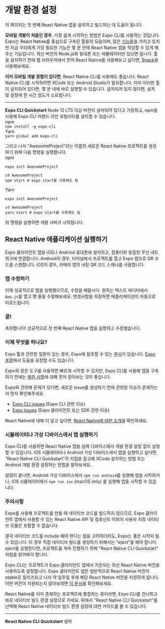 # 개발 환경 설정
이 페이지는 첫 번째 React Native 앱을 설치하고 빌드하는 데 도움이 됩니다.  

**모바일 개발이 처음인 경우**, 가장 쉽게 시작하는 방법은 Expo CLI를 사용하는 것입니다. Expo는 React Native를 중심으로 구축된 툴들의 모음이며, 많은 [기능들](features)을 가지고 있지만 지금 우리에게 가장 필요한 기능은 몇 분 안에 React Native 앱을 작성할 수 있게 해주는 기능입니다. 최신 버전의 Node.js와 휴대폰 또는 에뮬레이터만 있으면 됩니다. 툴을 설치하기 전에 웹 브라우저에서 먼저 React Native를 사용해보고 싶다면, [Snack](https://snack.expo.io/)을 사용해보세요. 

**이미 모바일 개발 경험이 있다면**, React Native CLI를 사용해도 좋습니다. React Native CLI를 시작하려면 XCode 또는 Android Studio가 필요합니다. 이미 이러한 툴이 설치되어 있다면, 몇 분 내에 바로 실행할 수 있습니다. 설치되어 있지 않다면, 설치 및 설정에 한 시간 정도가 소요됩니다. 

---

**Expo CLI Quickstart**
Node 12 LTS 이상 버전이 설치되어 있다고 가정하고, npm을 사용해 Expo CLI 커맨드 라인 유틸리티를 설치할 수 있습니다.  
npm  
`npm install -g expo-cli`  
Yarn  
`yarn global add expo-cli`  

그리고 나서 "AwesomeProject"라는 이름의 새로운 React Native 프로젝트를 생성하기 위해 다음 명령을 실행합니다.  
npm  
```
expo init AwesomeProject

cd AwesomeProject
npm start # expo start를 사용해도 됨
```  
Yarn  
``` 
expo init AwesomeProject

cd AwesomeProject
yarn start # expo start를 사용해도 됨
```
위 명령을 실행하면 개발 서버가 시작됩니다. 

## React Native 애플리케이션 실행하기
Expo 클라이언트 앱을 iOS나 Android 휴대폰에 설치하고, 컴퓨터와 동일한 무선 네트워크에 연결합니다. Android의 경우, 터미널에서 프로젝트를 열고 Expo 앱으로 QR 코드를 스캔합니다. iOS의 경우, 카메라 앱의 내장 QR 코드 스캐너를 사용합니다. 

### 앱 수정하기
이제 성공적으로 앱을 실행했으므로, 수정을 해봅시다. 원하는 텍스트 에디터에서 `App.js`를 열고 몇 줄을 수정해보세요. 변경사항을 저장하면 애플리케이션이 자동으로 리로드됩니다. 

### 끝!
축하합니다! 성공적으로 첫 번째 React Native 앱을 실행하고 수정했습니다.  

### 이제 무엇을 하나요?
Expo 툴과 관련된 질문이 있는 경우, Expo에 참조할 수 있는 [문서](https://docs.expo.io/)가 있습니다. [Expo 포럼](https://forums.expo.io/)에서 도움을 요청할 수도 있습니다. 

Expo와 같은 도구를 사용하면 빠르게 시작할 수 있지만, Expo CLI를 사용해 앱을 구축하기 전에는 [제한 사항](https://docs.expo.io/versions/latest/introduction/why-not-expo/)에 대해 먼저 알아보는 것이 좋습니다.  

Expo와 관련해 문제가 있다면, 새로운 issue를 생성하기 전에 관련된 이슈가 존재하는지 먼저 확인해주세요.  
- [Expo CLI issues](https://github.com/expo/expo-cli/issues) (Expo CLI 관련 이슈)
- [Expo issues](https://github.com/expo/expo/issues) (Expo 클라이언트 또는 SDK 관련 이슈)

React Native에 대해 더 알고 싶다면, [React Native에 대한 소개](https://reactnative.dev/docs/getting-started)를 확인하세요. 

### 시뮬레이터나 가상 디바이스에서 앱 실행하기
Expo CLI를 사용하면 React Native 앱을 실제 디바이스에서 개발 환경 설정 없이 실행할 수 있습니다. iOS 시뮬레이터나 Android 가상 디바이스에서 앱을 실행하고 싶다면, "React Native CLI Quickstart"의 지침을 참고해 XCode 설치하는 방법 또는 Android 개발 환경 설정하는 방법을 알아보세요.  

설정이 끝나면, Android 가상 디바이스에서 `npm run android`를 실행해 앱을 시작하거나, iOS 시뮬레이터에서 `npm run ios` (macOS only) 를 실행해 앱을 시작할 수 있습니다.  

### 주의사항
Expo를 사용해 프로젝트를 만들 때 네이티브 코드를 빌드하지 않으므로, Expo 클라이언트 앱에서 사용할 수 있는 React Native API 및 컴포넌트 이외의 사용자 지정 네이티브 모듈은 포함할 수 없습니다.  

결국 네이티브 코드를 include 해야 한다는 점을 고려하더라도, Expo는 좋은 시작이 될 수 있습니다. 이 경우 직접 네이티브 빌드를 생성하기 위해서는 "eject"를 해야 합니다. eject를 실행한다면, 프로젝트를 계속 진행하기 위해 "React Native CLI Quickstart" 지침을 읽어봐야 합니다.  

Expo CLI는 프로젝트가 Expo 클라이언트 앱에서 지원되는 최신 React Native 버전을 사용하도록 설정합니다. Expo 클라이언트 앱은 일반적으로 React Native 버전이 stable로 릴리즈되고 나서 약 일주일 후에 해당 React Native 버전을 지원하게 됩니다. 어떤 버전이 지원되는지 알아보려면 [이 문서](https://docs.expo.io/versions/latest/sdk/overview/#sdk-version)를 확인해보세요.  

React Native를 이미 존재하는 프로젝트에 통합하는 중이라면, Expo CLI를 건너뛰고 바로 네이티브 빌드 환경 설정으로 가세요. 위에서 "React Native CLI Quickstart"를 선택해 React Native 네이티브 빌드 환경 설정에 대한 가이드를 볼 수 있습니다. 

---

**React Native CLI Quickstart**
생략
